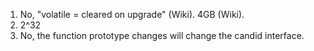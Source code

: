 1. No, "volatile = cleared on upgrade" (Wiki). 4GB (Wiki).
2. 2^32
3. No, the function prototype changes will change the candid interface.

